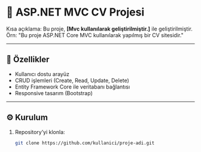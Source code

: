 # 📂 ASP.NET MVC CV Projesi

Kısa açıklama: Bu proje, **[Mvc kullanılarak geliştirilmiştir.]** ile geliştirilmiştir.  
Örn: "Bu proje ASP.NET Core MVC kullanılarak yapılmış bir CV sitesidir."

---

## 🚀 Özellikler
- Kullanıcı dostu arayüz  
- CRUD işlemleri (Create, Read, Update, Delete)  
- Entity Framework Core ile veritabanı bağlantısı  
- Responsive tasarım (Bootstrap)  

---

## ⚙️ Kurulum
1. Repository’yi klonla:
   ```bash
   git clone https://github.com/kullanici/proje-adi.git
